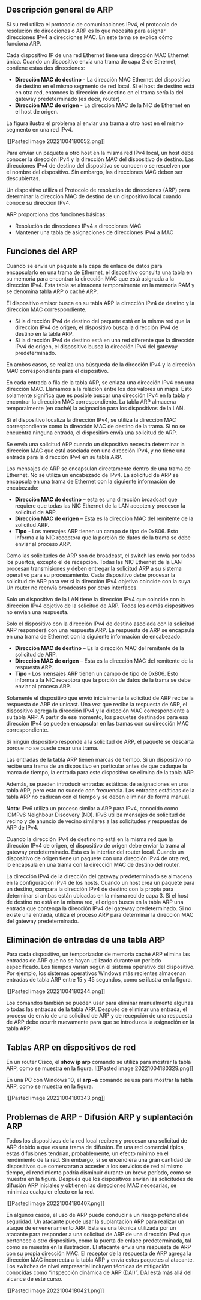 ## Descripción general de ARP

Si su red utiliza el protocolo de comunicaciones IPv4, el protocolo de resolución de direcciones o ARP es lo que necesita para asignar direcciones IPv4 a direcciones MAC. En este tema se explica cómo funciona ARP.

Cada dispositivo IP de una red Ethernet tiene una dirección MAC Ethernet única. Cuando un dispositivo envía una trama de capa 2 de Ethernet, contiene estas dos direcciones:

-   **Dirección MAC de destino** - La dirección MAC Ethernet del dispositivo de destino en el mismo segmento de red local. Si el host de destino está en otra red, entonces la dirección de destino en el trama sería la del gateway predeterminado (es decir, router).
-   **Dirección MAC de origen** - La dirección MAC de la NIC de Ethernet en el host de origen.

La figura ilustra el problema al enviar una trama a otro host en el mismo segmento en una red IPv4.

![[Pasted image 20221004180052.png]]


Para enviar un paquete a otro host en la misma red IPv4 local, un host debe conocer la dirección IPv4 y la dirección MAC del dispositivo de destino. Las direcciones IPv4 de destino del dispositivo se conocen o se resuelven por el nombre del dispositivo. Sin embargo, las direcciones MAC deben ser descubiertas.

Un dispositivo utiliza el Protocolo de resolución de direcciones (ARP) para determinar la dirección MAC de destino de un dispositivo local cuando conoce su dirección IPv4.

ARP proporciona dos funciones básicas:

-   Resolución de direcciones IPv4 a direcciones MAC
-   Mantener una tabla de asignaciones de direcciones IPv4 a MAC


## Funciones del ARP

Cuando se envía un paquete a la capa de enlace de datos para encapsularlo en una trama de Ethernet, el dispositivo consulta una tabla en su memoria para encontrar la dirección MAC que está asignada a la dirección IPv4. Esta tabla se almacena temporalmente en la memoria RAM y se denomina tabla ARP o caché ARP.

El dispositivo emisor busca en su tabla ARP la dirección IPv4 de destino y la dirección MAC correspondiente.

-   Si la dirección IPv4 de destino del paquete está en la misma red que la dirección IPv4 de origen, el dispositivo busca la dirección IPv4 de destino en la tabla ARP.
-   Si la dirección IPv4 de destino está en una red diferente que la dirección IPv4 de origen, el dispositivo busca la dirección IPv4 del gateway predeterminado.

En ambos casos, se realiza una búsqueda de la dirección IPv4 y la dirección MAC correspondiente para el dispositivo.

En cada entrada o fila de la tabla ARP, se enlaza una dirección IPv4 con una dirección MAC. Llamamos a la relación entre los dos valores un mapa. Esto solamente significa que es posible buscar una dirección IPv4 en la tabla y encontrar la dirección MAC correspondiente. La tabla ARP almacena temporalmente (en caché) la asignación para los dispositivos de la LAN.

Si el dispositivo localiza la dirección IPv4, se utiliza la dirección MAC correspondiente como la dirección MAC de destino de la trama. Si no se encuentra ninguna entrada, el dispositivo envía una solicitud de ARP.







Se envía una solicitud ARP cuando un dispositivo necesita determinar la dirección MAC que está asociada con una dirección IPv4, y no tiene una entrada para la dirección IPv4 en su tabla ARP.

Los mensajes de ARP se encapsulan directamente dentro de una trama de Ethernet. No se utiliza un encabezado de IPv4. La solicitud de ARP se encapsula en una trama de Ethernet con la siguiente información de encabezado:

-   **Dirección MAC de destino** – esta es una dirección broadcast que requiere que todas las NIC Ethernet de la LAN acepten y procesen la solicitud de ARP.
-   **Dirección MAC de origen** – Esta es la dirección MAC del remitente de la solicitud ARP.
-   **Tipo** - Los mensajes ARP tienen un campo de tipo de 0x806. Esto informa a la NIC receptora que la porción de datos de la trama se debe enviar al proceso ARP.

Como las solicitudes de ARP son de broadcast, el switch las envía por todos los puertos, excepto el de recepción. Todas las NIC Ethernet de la LAN procesan transmisiones y deben entregar la solicitud ARP a su sistema operativo para su procesamiento. Cada dispositivo debe procesar la solicitud de ARP para ver si la dirección IPv4 objetivo coincide con la suya. Un router no reenvía broadcasts por otras interfaces.

Solo un dispositivo de la LAN tiene la dirección IPv4 que coincide con la dirección IPv4 objetivo de la solicitud de ARP. Todos los demás dispositivos no envían una respuesta.





Solo el dispositivo con la dirección IPv4 de destino asociada con la solicitud ARP responderá con una respuesta ARP. La respuesta de ARP se encapsula en una trama de Ethernet con la siguiente información de encabezado:

-   **Dirección MAC de destino** – Es la dirección MAC del remitente de la solicitud de ARP.
-   **Dirección MAC de origen** – Esta es la dirección MAC del remitente de la respuesta ARP.
-   **Tipo** - Los mensajes ARP tienen un campo de tipo de 0x806. Esto informa a la NIC receptora que la porción de datos de la trama se debe enviar al proceso ARP.

Solamente el dispositivo que envió inicialmente la solicitud de ARP recibe la respuesta de ARP de unicast. Una vez que recibe la respuesta de ARP, el dispositivo agrega la dirección IPv4 y la dirección MAC correspondiente a su tabla ARP. A partir de ese momento, los paquetes destinados para esa dirección IPv4 se pueden encapsular en las tramas con su dirección MAC correspondiente.

Si ningún dispositivo responde a la solicitud de ARP, el paquete se descarta porque no se puede crear una trama.

Las entradas de la tabla ARP tienen marcas de tiempo. Si un dispositivo no recibe una trama de un dispositivo en particular antes de que caduque la marca de tiempo, la entrada para este dispositivo se elimina de la tabla ARP.

Además, se pueden introducir entradas estáticas de asignaciones en una tabla ARP, pero esto no sucede con frecuencia. Las entradas estáticas de la tabla ARP no caducan con el tiempo y se deben eliminar de forma manual.

**Nota**: IPv6 utiliza un proceso similar a ARP para IPv4, conocido como ICMPv6 Neighbour Discovery (ND). IPv6 utiliza mensajes de solicitud de vecino y de anuncio de vecino similares a las solicitudes y respuestas de ARP de IPv4.




Cuando la dirección IPv4 de destino no está en la misma red que la dirección IPv4 de origen, el dispositivo de origen debe enviar la trama al gateway predeterminado. Esta es la interfaz del router local. Cuando un dispositivo de origen tiene un paquete con una dirección IPv4 de otra red, lo encapsula en una trama con la dirección MAC de destino del router.

La dirección IPv4 de la dirección del gateway predeterminado se almacena en la configuración IPv4 de los hosts. Cuando un host crea un paquete para un destino, compara la dirección IPv4 de destino con la propia para determinar si ambas están ubicadas en la misma red de capa 3. Si el host de destino no está en la misma red, el origen busca en la tabla ARP una entrada que contenga la dirección IPv4 del gateway predeterminado. Si no existe una entrada, utiliza el proceso ARP para determinar la dirección MAC del gateway predeterminado.




## Eliminación de entradas de una tabla ARP

Para cada dispositivo, un temporizador de memoria caché ARP elimina las entradas de ARP que no se hayan utilizado durante un período especificado. Los tiempos varían según el sistema operativo del dispositivo. Por ejemplo, los sistemas operativos Windows más recientes almacenan entradas de tabla ARP entre 15 y 45 segundos, como se ilustra en la figura.


![[Pasted image 20221004180244.png]]

Los comandos también se pueden usar para eliminar manualmente algunas o todas las entradas de la tabla ARP. Después de eliminar una entrada, el proceso de envío de una solicitud de ARP y de recepción de una respuesta de ARP debe ocurrir nuevamente para que se introduzca la asignación en la tabla ARP.



## Tablas ARP en dispositivos de red

En un router Cisco, el **show ip arp** comando se utiliza para mostrar la tabla ARP, como se muestra en la figura.
![[Pasted image 20221004180329.png]]

En una PC con Windows 10, el **arp –a** comando se usa para mostrar la tabla ARP, como se muestra en la figura.

![[Pasted image 20221004180343.png]]

## Problemas de ARP - Difusión ARP y suplantación ARP

Todos los dispositivos de la red local reciben y procesan una solicitud de ARP debido a que es una trama de difusión. En una red comercial típica, estas difusiones tendrían, probablemente, un efecto mínimo en el rendimiento de la red. Sin embargo, si se encendiera una gran cantidad de dispositivos que comenzaran a acceder a los servicios de red al mismo tiempo, el rendimiento podría disminuir durante un breve período, como se muestra en la figura. Después que los dispositivos envían las solicitudes de difusión ARP iniciales y obtienen las direcciones MAC necesarias, se minimiza cualquier efecto en la red.

![[Pasted image 20221004180407.png]]

En algunos casos, el uso de ARP puede conducir a un riesgo potencial de seguridad. Un atacante puede usar la suplantación ARP para realizar un ataque de envenenamiento ARP. Esta es una técnica utilizada por un atacante para responder a una solicitud de ARP de una dirección IPv4 que pertenece a otro dispositivo, como la puerta de enlace predeterminada, tal como se muestra en la ilustración. El atacante envía una respuesta de ARP con su propia dirección MAC. El receptor de la respuesta de ARP agrega la dirección MAC incorrecta a la tabla ARP y envía estos paquetes al atacante. Los switches de nivel empresarial incluyen técnicas de mitigación conocidas como “inspección dinámica de ARP (DAI)”. DAI está más allá del alcance de este curso.

![[Pasted image 20221004180421.png]]


